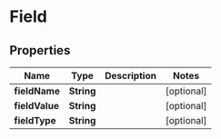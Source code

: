 
# Field

## Properties
Name | Type | Description | Notes
------------ | ------------- | ------------- | -------------
**fieldName** | **String** |  |  [optional]
**fieldValue** | **String** |  |  [optional]
**fieldType** | **String** |  |  [optional]



